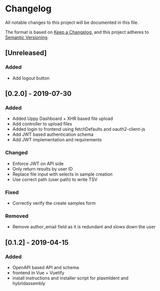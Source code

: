 # Changelog
All notable changes to this project will be documented in this file.

The format is based on [Keep a Changelog](https://keepachangelog.com/en/1.0.0/),
and this project adheres to [Semantic Versioning](https://semver.org/spec/v2.0.0.html).

## [Unreleased]
### Added
- Add logout button

## [0.2.0] - 2019-07-30
### Added
- Added Uppy Dashboard + XHR based file upload
- Add controller to upload files
- Added login to frontend using fetchDefaults and oauth2-client-js
- Add JWT based authentication schema
- Add JWT implementation and requirements

### Changed
- Enforce JWT on API side
- Only return results by user ID
- Replace file input with selects in sample creation
- Use correct path (user path) to write TSV

### Fixed
- Correctly verify the create samples form

### Removed
- Remove author_email field as it is redundant and slows down the user

## [0.1.2] - 2019-04-15
### Added

- OpenAPI based API and schema
- frontend in Vue + Vuetify
- install instructions and installer script for plasmIdent and hybridassembly

